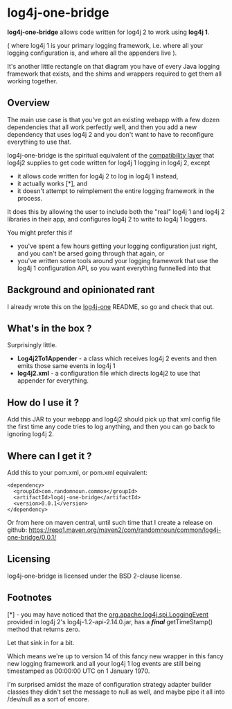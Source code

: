 

# log4j-one-bridge

**log4j-one-bridge** allows code written for log4j 2 to work using **log4j 1**.

( where log4j 1 is your primary logging framework, i.e. where all your logging configuration is, and where all the appenders live ).  

It's another little rectangle on that diagram you have of every Java logging framework that exists, and the shims and wrappers required to get them all working together.

## Overview

The main use case is that you've got an existing webapp with a few dozen dependencies that all work perfectly well, and then you add a new dependency that uses log4j 2 and you don't want to have to reconfigure everything to use that.

log4j-one-bridge is the spiritual equivalent of the [compatibility layer](https://logging.apache.org/log4j/2.x/manual/compatibility.html) that log4j2 supplies to get code written for log4j 1 logging in log4j 2, except 
* it allows code written for log4j 2 to log in log4j 1 instead,
* it actually works [*], and 
* it doesn't attempt to reimplement the entire logging framework in the process.

It does this by allowing the user to include both the "real" log4j 1 and log4j 2 libraries in their app, and configures log4j 2 to write to log4j 1 loggers.

You might prefer this if 
* you've spent a few hours getting your logging configuration just right, and you can't be arsed going through that again, or 
* you've written some tools around your logging framework that use the log4j 1 configuration API, so you want everything funnelled into that


## Background and opinionated rant

I already wrote this on the [log4j-one](https://github.com/randomnoun/log4j-one) README, so go and check that out. 


## What's in the box ?

Surprisingly little.

* **Log4j2To1Appender** - a class which receives log4j 2 events and then emits those same events in log4j 1
* **log4j2.xml** - a configuration file which directs log4j2 to use that appender for everything. 


## How do I use it ? 

Add this JAR to your webapp and log4j2 should pick up that xml config file the first time any code tries to log anything, and then you can go back to ignoring log4j 2.


## Where can I get it ? 

Add this to your pom.xml, or pom.xml equivalent:
```
<dependency>
  <groupId>com.randomnoun.common</groupId>
  <artifactId>log4j-one-bridge</artifactId>
  <version>0.0.1</version>
</dependency>
```
Or from here on maven central, until such time that I create a release on github:  https://repo1.maven.org/maven2/com/randomnoun/common/log4j-one-bridge/0.0.1/

## Licensing

log4j-one-bridge is licensed under the BSD 2-clause license.

## Footnotes

[*] - you may have noticed that the [org.apache.log4j.spi.LoggingEvent](https://git-wip-us.apache.org/repos/asf?p=logging-log4j2.git;a=blob;f=log4j-1.2-api/src/main/java/org/apache/log4j/spi/LoggingEvent.java;h=8d26d26e93b3ff7809dce4b55e2d8a76e5c2aa20;hb=HEAD) provided in log4j 2's log4j-1.2-api-2.14.0.jar, has a ***final*** getTimeStamp() method that returns zero.

Let that sink in for a bit. 

Which means we're up to version 14 of this fancy new wrapper in this fancy new logging framework and all your log4j 1 log events are still being timestamped as 00:00:00 UTC on 1 January 1970. 

I'm surprised amidst the maze of configuration strategy adapter builder classes they didn't set the message to null as well, and maybe pipe it all into /dev/null as a sort of encore.